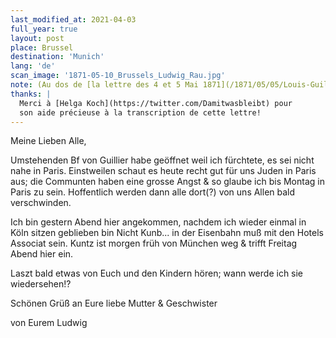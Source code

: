 ```yaml
---
last_modified_at: 2021-04-03
full_year: true
layout: post
place: Brussel
destination: 'Munich'
lang: 'de'
scan_image: '1871-05-10_Brussels_Ludwig_Rau.jpg'
note: (Au dos de [la lettre des 4 et 5 Mai 1871](/1871/05/05/Louis-Guillier.html))
thanks: |
  Merci à [Helga Koch](https://twitter.com/Damitwasbleibt) pour
  son aide précieuse à la transcription de cette lettre!
---
```



Meine Lieben Alle,

Umstehenden Bf von <span data-lang="fr">Guillier</span> habe geöffnet
weil ich fürchtete, es sei nicht nahe in <span data-lang="fr">Paris</span>. Einstweilen
schaut es heute recht gut für uns Juden in <span data-lang="fr">Paris</span> aus; die
<span data-lang="fr">Communten</span> haben eine grosse Angst & so glaube ich
bis Montag in <span data-lang="fr">Paris</span> zu sein. Hoffentlich werden dann
alle dort(?) von uns Allen bald verschwinden.

Ich bin gestern Abend hier angekommen,
nachdem ich wieder einmal in Köln sitzen geblieben bin
Nicht Kunb... in der Eisenbahn muß mit den <span data-lang="fr">Hotels
Associat</span> sein. <span data-lang="fr">Kuntz</span> ist morgen früh von München weg
& trifft Freitag Abend hier ein.

Laszt bald etwas von Euch und den
Kindern hören; wann werde ich sie wiedersehen!?

Schönen Grüß an Eure liebe Mutter & Geschwister



von Eurem Ludwig

